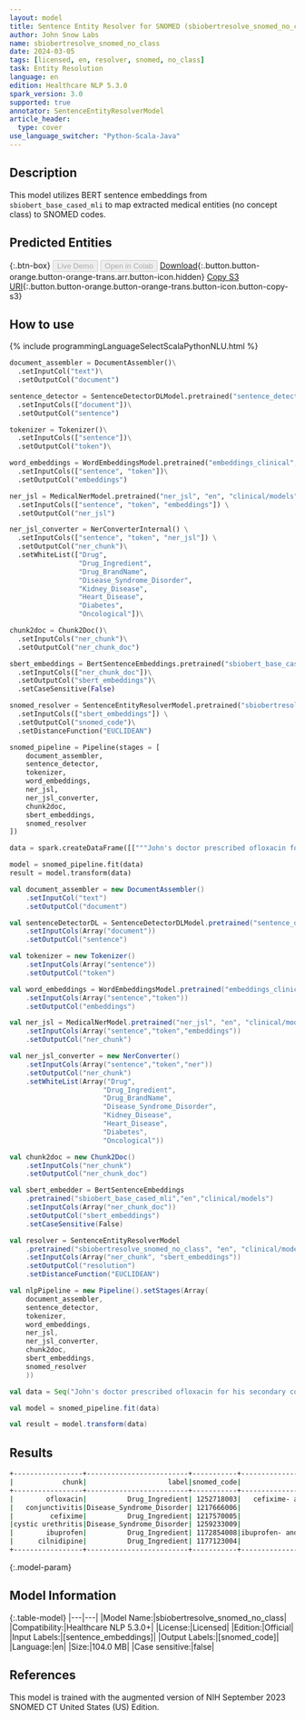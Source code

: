 ```yaml
---
layout: model
title: Sentence Entity Resolver for SNOMED (sbiobertresolve_snomed_no_class)
author: John Snow Labs
name: sbiobertresolve_snomed_no_class
date: 2024-03-05
tags: [licensed, en, resolver, snomed, no_class]
task: Entity Resolution
language: en
edition: Healthcare NLP 5.3.0
spark_version: 3.0
supported: true
annotator: SentenceEntityResolverModel
article_header:
  type: cover
use_language_switcher: "Python-Scala-Java"
---
```


## Description

This model utilizes BERT sentence embeddings from `sbiobert_base_cased_mli` to map extracted medical entities (no concept class) to SNOMED codes.

## Predicted Entities



{:.btn-box}
<button class="button button-orange" disabled>Live Demo</button>
<button class="button button-orange" disabled>Open in Colab</button>
[Download](https://s3.amazonaws.com/auxdata.johnsnowlabs.com/clinical/models/sbiobertresolve_snomed_no_class_en_5.3.0_3.0_1709629048666.zip){:.button.button-orange.button-orange-trans.arr.button-icon.hidden}
[Copy S3 URI](s3://auxdata.johnsnowlabs.com/clinical/models/sbiobertresolve_snomed_no_class_en_5.3.0_3.0_1709629048666.zip){:.button.button-orange.button-orange-trans.button-icon.button-copy-s3}

## How to use



<div class="tabs-box" markdown="1">
{% include programmingLanguageSelectScalaPythonNLU.html %}
  
```python
document_assembler = DocumentAssembler()\
  .setInputCol("text")\
  .setOutputCol("document")

sentence_detector = SentenceDetectorDLModel.pretrained("sentence_detector_dl_healthcare", "en", "clinical/models")\
  .setInputCols(["document"])\
  .setOutputCol("sentence")

tokenizer = Tokenizer()\
  .setInputCols(["sentence"])\
  .setOutputCol("token")\

word_embeddings = WordEmbeddingsModel.pretrained("embeddings_clinical", "en", "clinical/models")\
  .setInputCols(["sentence", "token"])\
  .setOutputCol("embeddings")

ner_jsl = MedicalNerModel.pretrained("ner_jsl", "en", "clinical/models") \
  .setInputCols(["sentence", "token", "embeddings"]) \
  .setOutputCol("ner_jsl")

ner_jsl_converter = NerConverterInternal() \
  .setInputCols(["sentence", "token", "ner_jsl"]) \
  .setOutputCol("ner_chunk")\
  .setWhiteList(["Drug",
                 "Drug_Ingredient",
                 "Drug_BrandName",
                 "Disease_Syndrome_Disorder",
                 "Kidney_Disease",
                 "Heart_Disease",
                 "Diabetes",
                 "Oncological"])\

chunk2doc = Chunk2Doc()\
  .setInputCols("ner_chunk")\
  .setOutputCol("ner_chunk_doc")

sbert_embeddings = BertSentenceEmbeddings.pretrained("sbiobert_base_cased_mli","en","clinical/models")\
  .setInputCols(["ner_chunk_doc"])\
  .setOutputCol("sbert_embeddings")\
  .setCaseSensitive(False)

snomed_resolver = SentenceEntityResolverModel.pretrained("sbiobertresolve_snomed_no_class", "en", "clinical/models")\
  .setInputCols(["sbert_embeddings"]) \
  .setOutputCol("snomed_code")\
  .setDistanceFunction("EUCLIDEAN")

snomed_pipeline = Pipeline(stages = [
    document_assembler,
    sentence_detector,
    tokenizer,
    word_embeddings,
    ner_jsl,
    ner_jsl_converter,
    chunk2doc,
    sbert_embeddings,
    snomed_resolver
])

data = spark.createDataFrame([["""John's doctor prescribed ofloxacin for his secondary conjunctivitis, cefixime for his cystic urethritis, ibuprofen for his inflammation, and cilnidipine for his hypertension on 2023-12-01."""]]).toDF("text")

model = snomed_pipeline.fit(data)
result = model.transform(data)
```
```scala
val document_assembler = new DocumentAssembler()
    .setInputCol("text")
    .setOutputCol("document")

val sentenceDetectorDL = SentenceDetectorDLModel.pretrained("sentence_detector_dl_healthcare","en","clinical/models")
    .setInputCols(Array("document"))
    .setOutputCol("sentence")

val tokenizer = new Tokenizer()
    .setInputCols(Array("sentence"))
    .setOutputCol("token")

val word_embeddings = WordEmbeddingsModel.pretrained("embeddings_clinical", "en", "clinical/models")
    .setInputCols(Array("sentence","token"))
    .setOutputCol("embeddings")

val ner_jsl = MedicalNerModel.pretrained("ner_jsl", "en", "clinical/models")
    .setInputCols(Array("sentence","token","embeddings"))
    .setOutputCol("ner_chunk")

val ner_jsl_converter = new NerConverter()
    .setInputCols(Array("sentence","token","ner"))
    .setOutputCol("ner_chunk")
    .setWhiteList(Array("Drug",
                       "Drug_Ingredient",
                       "Drug_BrandName",
                       "Disease_Syndrome_Disorder",
                       "Kidney_Disease",
                       "Heart_Disease",
                       "Diabetes",
                       "Oncological"))

val chunk2doc = new Chunk2Doc()
    .setInputCols("ner_chunk")
    .setOutputCol("ner_chunk_doc")

val sbert_embedder = BertSentenceEmbeddings
    .pretrained("sbiobert_base_cased_mli","en","clinical/models")
    .setInputCols(Array("ner_chunk_doc"))
    .setOutputCol("sbert_embeddings")
    .setCaseSensitive(False)

val resolver = SentenceEntityResolverModel
    .pretrained("sbiobertresolve_snomed_no_class", "en", "clinical/models")
    .setInputCols(Array("ner_chunk", "sbert_embeddings"))
    .setOutputCol("resolution")
    .setDistanceFunction("EUCLIDEAN")

val nlpPipeline = new Pipeline().setStages(Array(
    document_assembler,
    sentence_detector,
    tokenizer,
    word_embeddings,
    ner_jsl,
    ner_jsl_converter,
    chunk2doc,
    sbert_embeddings,
    snomed_resolver
    ))

val data = Seq("John's doctor prescribed ofloxacin for his secondary conjunctivitis, cefixime for his cystic urethritis, ibuprofen for his inflammation, and cilnidipine for his hypertension on 2023-12-01.") .toDF("text")

val model = snomed_pipeline.fit(data)

val result = model.transform(data)
```
</div>

## Results

```bash
+-----------------+-------------------------+-----------+---------------------------------------------+--------------------------------------------------+--------------------------------------------------+
|            chunk|                    label|snomed_code|                                   resolution|                                         all_codes|                                   all_resolutions|
+-----------------+-------------------------+-----------+---------------------------------------------+--------------------------------------------------+--------------------------------------------------+
|        ofloxacin|          Drug_Ingredient| 1252718003|   cefixime- and ofloxacin-containing product|1252718003:::1172759009:::1162766006:::11725730...|cefixime- and ofloxacin-containing product:::of...|
|   conjunctivitis|Disease_Syndrome_Disorder| 1217666006|                     secondary conjunctivitis|1217666006:::15680761000119102:::1177057009:::1...|secondary conjunctivitis:::left infectious conj...|
|         cefixime|          Drug_Ingredient| 1217570005|                          cefixime trihydrate|1217570005:::1162766006:::1252718003:::50020121...|cefixime trihydrate:::fropenem:::cefixime- and ...|
|cystic urethritis|Disease_Syndrome_Disorder| 1259233009|                            cystic urethritis|1259233009:::1259241009:::1259225008:::11792350...|cystic urethritis:::stricture of membranous ure...|
|        ibuprofen|          Drug_Ingredient| 1172854008|ibuprofen- and paracetamol-containing product|1172854008:::1269077005:::1217598008:::11728570...|ibuprofen- and paracetamol-containing product::...|
|      cilnidipine|          Drug_Ingredient| 1177123004|                                  cilnidipine|1177123004:::1179035008:::1217308000:::11936630...|cilnidipine:::cilnidipine-containing product:::...|
+-----------------+-------------------------+-----------+---------------------------------------------+--------------------------------------------------+--------------------------------------------------+
```

{:.model-param}
## Model Information

{:.table-model}
|---|---|
|Model Name:|sbiobertresolve_snomed_no_class|
|Compatibility:|Healthcare NLP 5.3.0+|
|License:|Licensed|
|Edition:|Official|
|Input Labels:|[sentence_embeddings]|
|Output Labels:|[snomed_code]|
|Language:|en|
|Size:|104.0 MB|
|Case sensitive:|false|

## References

This model is trained with the augmented version of NIH September 2023 SNOMED CT United States (US) Edition.
